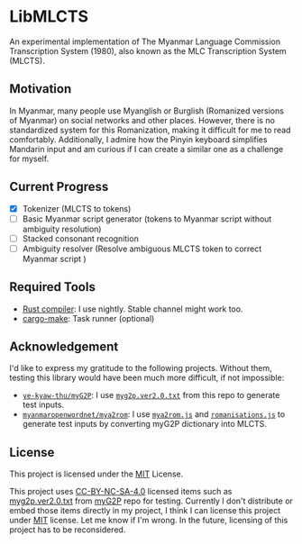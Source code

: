 # LibMLCTS

An experimental implementation of The Myanmar Language Commission Transcription System (1980), also known as the MLC Transcription System (MLCTS).

## Motivation

In Myanmar, many people use Myanglish or Burglish (Romanized versions of Myanmar) on social networks and other places.
However, there is no standardized system for this Romanization, making it difficult for me to read comfortably.
Additionally, I admire how the Pinyin keyboard simplifies Mandarin input and am curious if I can create a similar one as a challenge for myself.

## Current Progress

- [x] Tokenizer (MLCTS to tokens)
- [ ] Basic Myanmar script generator (tokens to Myanmar script without ambiguity resolution)
- [ ] Stacked consonant recognition
- [ ] Ambiguity resolver (Resolve ambiguous MLCTS token to correct Myanmar script )

## Required Tools

- [Rust compiler](https://www.rust-lang.org/): I use nightly. Stable channel might work too.
- [cargo-make](https://mise.jdx.dev/): Task runner (optional)

## Acknowledgement

I'd like to express my gratitude to the following projects. Without them, testing this library would have been much more difficult, if not impossible:

- [`ye-kyaw-thu/myG2P`](https://github.com/ye-kyaw-thu/myG2P): I use [`myg2p.ver2.0.txt`](https://github.com/ye-kyaw-thu/myG2P/blob/master/ver2/myg2p.ver2.0.txt) from this repo to generate test inputs.
- [`myanmaropenwordnet/mya2rom`](https://github.com/myanmaropenwordnet/mya2rom): I use [`mya2rom.js`](https://github.com/myanmaropenwordnet/mya2rom/blob/master/mya2rom.js) and [`romanisations.js`](https://github.com/myanmaropenwordnet/mya2rom/blob/master/romanisations.js) to generate test inputs by converting myG2P dictionary into MLCTS.

## License

This project is licensed under the [MIT](LICENSE) License.

This project uses [CC-BY-NC-SA-4.0](https://creativecommons.org/licenses/by-nc-sa/4.0/) licensed items such as [myg2p.ver2.0.txt](https://github.com/ye-kyaw-thu/myG2P/blob/master/ver2/myg2p.ver2.0.txt) from [myG2P](https://github.com/ye-kyaw-thu/myG2P) repo for testing. Currently I don't distribute or embed those items directly in my project, I think I can license this project under [MIT](LICENSE) license. Let me know if I'm wrong. In the future, licensing of this project has to be reconsidered.
